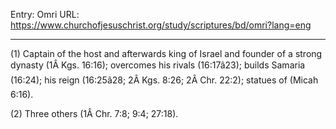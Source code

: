 Entry: Omri
URL: https://www.churchofjesuschrist.org/study/scriptures/bd/omri?lang=eng

---

(1) Captain of the host and afterwards king of Israel and founder of a strong dynasty (1Â Kgs. 16:16); overcomes his rivals (16:17â23); builds Samaria (16:24); his reign (16:25â28; 2Â Kgs. 8:26; 2Â Chr. 22:2); statues of (Micah 6:16).

(2) Three others (1Â Chr. 7:8; 9:4; 27:18).

